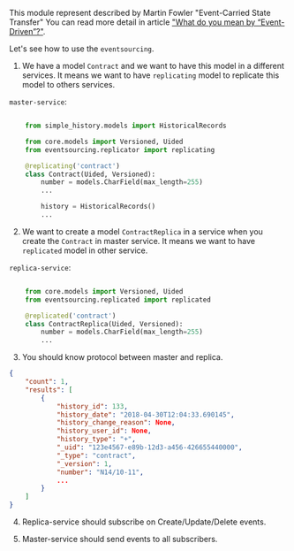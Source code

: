 This module represent described by Martin Fowler "Event-Carried State Transfer"
You can read more detail in article ["What do you mean by “Event-Driven”?"][1].

Let's see how to use the `eventsourcing`.

1) We have a model `Contract` and we want to have this model
in a different services. It means we want to have `replicating` model
to replicate this model to others services.

`master-service`:

```python

    from simple_history.models import HistoricalRecords

    from core.models import Versioned, Uided
    from eventsourcing.replicator import replicating

    @replicating('contract')
    class Contract(Uided, Versioned):
        number = models.CharField(max_length=255)
        ...

        history = HistoricalRecords()
        ...

```

2) We want to create a model `ContractReplica` in a service when
you create the `Contract` in master service. It means we want
to have `replicated` model in other service.

`replica-service`:

```python

    from core.models import Versioned, Uided
    from eventsourcing.replicated import replicated

    @replicated('contract')
    class ContractReplica(Uided, Versioned):
        number = models.CharField(max_length=255)
        ...

```

3) You should know protocol between master and replica.

```json
{
    "count": 1,
    "results": [
        {
            "history_id": 133,
            "history_date": "2018-04-30T12:04:33.690145",
            "history_change_reason": None,
            "history_user_id": None,
            "history_type": "+",
            "_uid": "123e4567-e89b-12d3-a456-426655440000",
            "_type": "contract",
            "_version": 1,
            "number": "N14/10-11",
            ...
        }
    ]
}
```

4) Replica-service should subscribe on Create/Update/Delete events.

5) Master-service should send events to all subscribers.


[1]: https://martinfowler.com/articles/201701-event-driven.html
